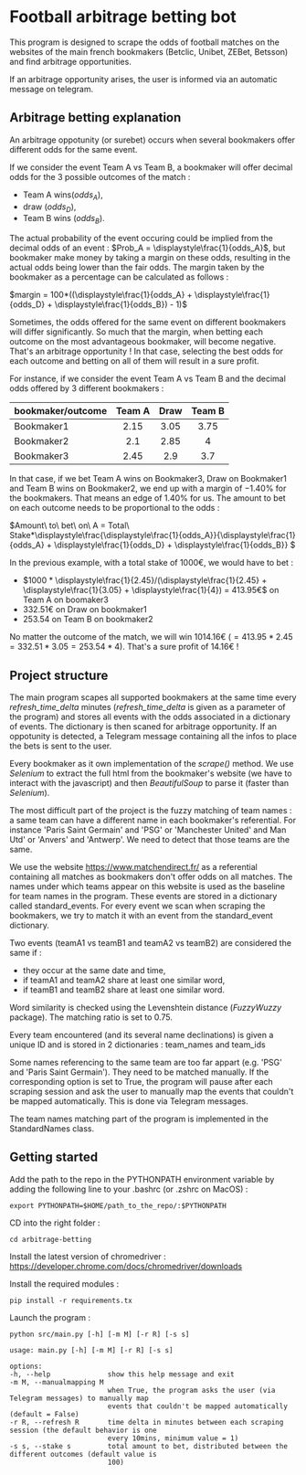 # Football arbitrage betting bot

This program is designed to scrape the odds of football matches on the websites of the main french bookmakers (Betclic, Unibet, ZEBet, Betsson) and find arbitrage opportunities.

If an arbitrage opportunity arises, the user is informed via an automatic message on telegram.

## Arbitrage betting explanation

An arbitrage oppotunity (or surebet) occurs when several bookmakers offer different odds for the same event.

If we consider the event Team A vs Team B, a bookmaker will offer decimal odds for the 3 possible outcomes of the match : 
- Team A wins($odds_A$), 
- draw ($odds_D$),
- Team B wins ($odds_B$).

The actual probability of the event occuring could be implied from the decimal odds of an event : $Prob_A = \displaystyle\frac{1}{odds_A}$, but bookmaker make money by taking a margin on these odds, resulting in the actual odds being lower than the fair odds.
The margin taken by the bookmaker as a percentage can be calculated as follows :

$margin = 100*((\displaystyle\frac{1}{odds_A} + \displaystyle\frac{1}{odds_D} + \displaystyle\frac{1}{odds_B}) - 1)$

Sometimes, the odds offered for the same event on different bookmakers will differ significantly. So much that the margin, when betting each outcome on the most advantageous bookmaker, will become negative. That's an arbitrage opportunity ! In that case, selecting the best odds for each outcome and betting on all of them will result in a sure profit.

For instance, if we consider the event Team A vs Team B and the decimal odds offered by 3 different bookmakers :

bookmaker/outcome  | Team A | Draw | Team B 
:--- | :---: | :---: | :---:
Bookmaker1 | 2.15 | 3.05 | 3.75
Bookmaker2 | 2.1 | 2.85 | 4
Bookmaker3 | 2.45 | 2.9  | 3.7

In that case, if we bet Team A wins on Bookmaker3, Draw on Bookmaker1 and Team B wins on Bookmaker2, we end up with a margin of $-1.40\%$ for the bookmakers. That means an edge of $1.40\%$ for us. The amount to bet on each outcome needs to be proportional to the odds :

$Amount\ to\ bet\ on\ A = Total\ Stake*\displaystyle\frac{\displaystyle\frac{1}{odds_A}}{\displaystyle\frac{1}{odds_A} + \displaystyle\frac{1}{odds_D} + \displaystyle\frac{1}{odds_B}}
$

In the previous example, with a total stake of 1000€, we would have to bet :
- $1000 * \displaystyle\frac{1}{2.45}/(\displaystyle\frac{1}{2.45} + \displaystyle\frac{1}{3.05} + \displaystyle\frac{1}{4}) = 413.95€$ on Team A on boomaker3
- 332.51€ on Draw on bookmaker1
- 253.54 on Team B on bookmaker2

No matter the outcome of the match, we will win 1014.16€ ($= 413.95*2.45 = 332.51*3.05 = 253.54*4$). That's a sure profit of 14.16€ !

## Project structure

The main program scapes all supported bookmakers at the same time every *refresh_time_delta* minutes (*refresh_time_delta* is given as a parameter of the program) and stores all events with the odds associated in a dictionary of events. The dictionary is then scaned for arbitrage opportunity. If an oppotunity is detected, a Telegram message containing all the infos to place the bets is sent to the user.

Every bookmaker as it own implementation of the *scrape()* method. We use *Selenium* to extract the full html from the bookmaker's website (we have to interact with the javascript) and then *BeautifulSoup* to parse it (faster than *Selenium*).

The most difficult part of the project is the fuzzy matching of team names : a same team can have a different name in each bookmaker's referential. For instance 'Paris Saint Germain' and 'PSG' or 'Manchester United' and Man Utd' or 'Anvers' and 'Antwerp'. We need to detect that those teams are the same.

We use the website https://www.matchendirect.fr/ as a referential containing all matches as bookmakers don't offer odds on all matches. The names under which teams appear on this website is used as the baseline for team names in the program. These events are stored in a dictionary called standard_events. For every event we scan when scraping the bookmakers, we try to match it with an event from the standard_event dictionary.

Two events (teamA1 vs teamB1 and teamA2 vs teamB2) are considered the same if : 
- they occur at the same date and time,
- if teamA1 and teamA2 share at least one similar word,
- if teamB1 and teamB2 share at least one similar word.

Word similarity is checked using the Levenshtein distance (*FuzzyWuzzy* package). The matching ratio is set to 0.75.

Every team encountered (and its several name declinations) is given a unique ID and is stored in 2 dictionaries : team_names and team_ids

Some names referencing to the same team are too far appart (e.g. 'PSG' and 'Paris Saint Germain'). They need to be matched manually. If the corresponding option is set to True, the program will pause after each scraping session and ask the user to manually map the events that couldn't be mapped automatically. This is done via Telegram messages.

The team names matching part of the program is implemented in the StandardNames class.

## Getting started

Add the path to the repo in the PYTHONPATH environment variable by adding the following line to your .bashrc (or .zshrc on MacOS) :

`export PYTHONPATH=$HOME/path_to_the_repo/:$PYTHONPATH`

CD into the right folder :

`cd arbitrage-betting`

Install the latest version of chromedriver : https://developer.chrome.com/docs/chromedriver/downloads

Install the required modules : 

`pip install -r requirements.tx`

Launch the program :

`python src/main.py [-h] [-m M] [-r R] [-s s]`

    usage: main.py [-h] [-m M] [-r R] [-s s]

    options:
    -h, --help              show this help message and exit
    -m M, --manualmapping M
                            when True, the program asks the user (via Telegram messages) to manually map
                            events that couldn't be mapped automatically (default = False)
    -r R, --refresh R       time delta in minutes between each scraping session (the default behavior is one
                            every 10mins, minimum value = 1)
    -s s, --stake s         total amount to bet, distributed between the different outcomes (default value is
                            100)




